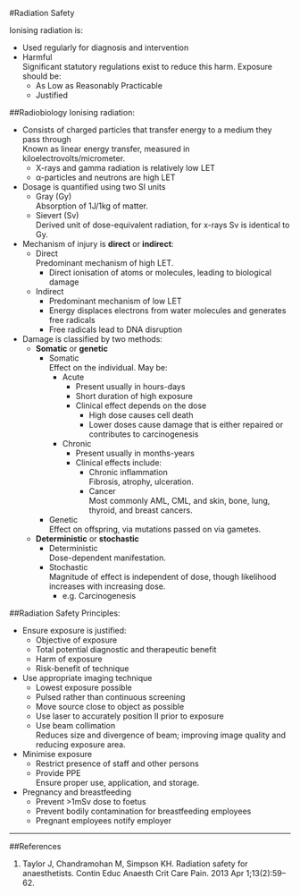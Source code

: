 #Radiation Safety

Ionising radiation is:
* Used regularly for diagnosis and intervention
* Harmful  
Significant statutory regulations exist to reduce this harm. Exposure should be:
	* As Low as Reasonably Practicable
	* Justified

##Radiobiology
Ionising radiation:
* Consists of charged particles that transfer energy to a medium they pass through  
Known as linear energy transfer, measured in kiloelectrovolts/micrometer.
	* X-rays and gamma radiation is relatively low LET
	* α-particles and neutrons are high LET
* Dosage is quantified using two SI units
	* Gray (Gy)  
	Absorption of 1J/1kg of matter.
	* Sievert (Sv)  
	Derived unit of dose-equivalent radiation, for x-rays Sv is identical to Gy.
* Mechanism of injury is **direct** or **indirect**:
	* Direct  
	Predominant mechanism of high LET.
		* Direct ionisation of atoms or molecules, leading to biological damage
	* Indirect
		* Predominant mechanism of low LET
		* Energy displaces electrons from water molecules and generates free radicals  
		* Free radicals lead to DNA disruption  
* Damage is classified by two methods:
	* **Somatic** or **genetic**
		* Somatic  
		Effect on the individual. May be:
			* Acute  
				* Present usually in hours-days
				* Short duration of high exposure
				* Clinical effect depends on the dose
					* High dose causes cell death
					* Lower doses cause damage that is either repaired or contributes to carcinogenesis
			* Chronic
				* Present usually in months-years
				* Clinical effects include:
					* Chronic inflammation  
					Fibrosis, atrophy, ulceration.
					* Cancer  
					Most commonly AML, CML, and skin, bone, lung, thyroid, and breast cancers.
		* Genetic  
		Effect on offspring, via mutations passed on via gametes.
	* **Deterministic** or **stochastic**
		* Deterministic  
		Dose-dependent manifestation.
		* Stochastic  
		Magnitude of effect is independent of dose, though likelihood increases with increasing dose.
			* e.g. Carcinogenesis


##Radiation Safety
Principles:
* Ensure exposure is justified:
	* Objective of exposure
	* Total potential diagnostic and therapeutic benefit
	* Harm of exposure
	* Risk-benefit of technique
* Use appropriate imaging technique
	* Lowest exposure possible
	* Pulsed rather than continuous screening
	* Move source close to object as possible
	* Use laser to accurately position II prior to exposure
	* Use beam collimation  
	Reduces size and divergence of beam; improving image quality and reducing exposure area.
* Minimise exposure
	* Restrict presence of staff and other persons
	* Provide PPE  
	Ensure proper use, application, and storage.
* Pregnancy and breastfeeding
	* Prevent >1mSv dose to foetus
	* Prevent bodily contamination for breastfeeding employees
	* Pregnant employees notify employer

---
##References
1. Taylor J, Chandramohan M, Simpson KH. Radiation safety for anaesthetists. Contin Educ Anaesth Crit Care Pain. 2013 Apr 1;13(2):59–62. 
